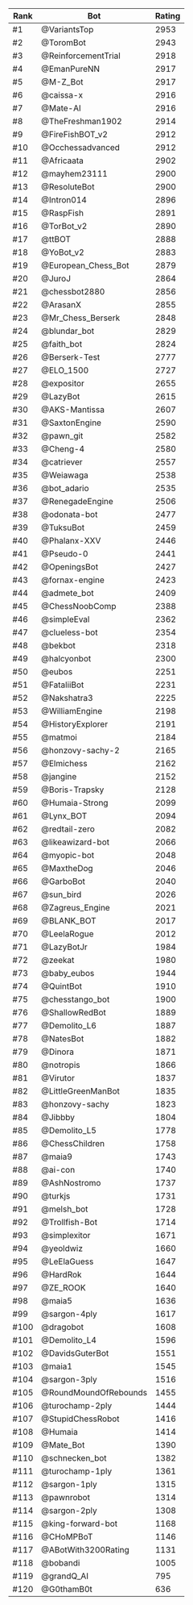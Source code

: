 Rank|Bot|Rating
---|---|---
#1|@VariantsTop|2953
#2|@ToromBot|2943
#3|@ReinforcementTrial|2918
#4|@EmanPureNN|2917
#5|@M-Z_Bot|2917
#6|@caissa-x|2916
#7|@Mate-AI|2916
#8|@TheFreshman1902|2914
#9|@FireFishBOT_v2|2912
#10|@Occhessadvanced|2912
#11|@Africaata|2902
#12|@mayhem23111|2900
#13|@ResoluteBot|2900
#14|@Intron014|2896
#15|@RaspFish|2891
#16|@TorBot_v2|2890
#17|@ttBOT|2888
#18|@YoBot_v2|2883
#19|@European_Chess_Bot|2879
#20|@JuroJ|2864
#21|@chessbot2880|2856
#22|@ArasanX|2855
#23|@Mr_Chess_Berserk|2848
#24|@blundar_bot|2829
#25|@faith_bot|2824
#26|@Berserk-Test|2777
#27|@ELO_1500|2727
#28|@expositor|2655
#29|@LazyBot|2615
#30|@AKS-Mantissa|2607
#31|@SaxtonEngine|2590
#32|@pawn_git|2582
#33|@Cheng-4|2580
#34|@catriever|2557
#35|@Weiawaga|2538
#36|@bot_adario|2535
#37|@RenegadeEngine|2506
#38|@odonata-bot|2477
#39|@TuksuBot|2459
#40|@Phalanx-XXV|2446
#41|@Pseudo-0|2441
#42|@OpeningsBot|2427
#43|@fornax-engine|2423
#44|@admete_bot|2409
#45|@ChessNoobComp|2388
#46|@simpleEval|2362
#47|@clueless-bot|2354
#48|@bekbot|2318
#49|@halcyonbot|2300
#50|@eubos|2251
#51|@FataliiBot|2231
#52|@Nakshatra3|2225
#53|@WilliamEngine|2198
#54|@HistoryExplorer|2191
#55|@matmoi|2184
#56|@honzovy-sachy-2|2165
#57|@Elmichess|2162
#58|@jangine|2152
#59|@Boris-Trapsky|2128
#60|@Humaia-Strong|2099
#61|@Lynx_BOT|2094
#62|@redtail-zero|2082
#63|@likeawizard-bot|2066
#64|@myopic-bot|2048
#65|@MaxtheDog|2046
#66|@GarboBot|2040
#67|@sun_bird|2026
#68|@Zagreus_Engine|2021
#69|@BLANK_BOT|2017
#70|@LeelaRogue|2012
#71|@LazyBotJr|1984
#72|@zeekat|1980
#73|@baby_eubos|1944
#74|@QuintBot|1910
#75|@chesstango_bot|1900
#76|@ShallowRedBot|1889
#77|@Demolito_L6|1887
#78|@NatesBot|1882
#79|@Dinora|1871
#80|@notropis|1866
#81|@Virutor|1837
#82|@LittleGreenManBot|1835
#83|@honzovy-sachy|1823
#84|@Jibbby|1804
#85|@Demolito_L5|1778
#86|@ChessChildren|1758
#87|@maia9|1743
#88|@ai-con|1740
#89|@AshNostromo|1737
#90|@turkjs|1731
#91|@melsh_bot|1728
#92|@Trollfish-Bot|1714
#93|@simplexitor|1671
#94|@yeoldwiz|1660
#95|@LeElaGuess|1647
#96|@HardRok|1644
#97|@ZE_ROOK|1640
#98|@maia5|1636
#99|@sargon-4ply|1617
#100|@dragobot|1608
#101|@Demolito_L4|1596
#102|@DavidsGuterBot|1551
#103|@maia1|1545
#104|@sargon-3ply|1516
#105|@RoundMoundOfRebounds|1455
#106|@turochamp-2ply|1444
#107|@StupidChessRobot|1416
#108|@Humaia|1414
#109|@Mate_Bot|1390
#110|@schnecken_bot|1382
#111|@turochamp-1ply|1361
#112|@sargon-1ply|1315
#113|@pawnrobot|1314
#114|@sargon-2ply|1308
#115|@king-forward-bot|1168
#116|@CHoMPBoT|1146
#117|@ABotWith3200Rating|1131
#118|@bobandi|1005
#119|@grandQ_AI|795
#120|@G0thamB0t|636
